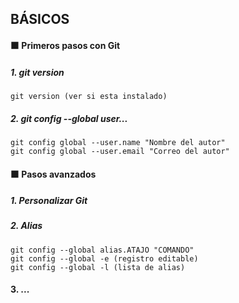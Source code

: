 ## BÁSICOS
#### :orange_square: Primeros pasos con Git
##### 1. git version
~~~
git version (ver si esta instalado)
~~~

##### 2. git config --global user...
~~~
git config global --user.name "Nombre del autor"
git config global --user.email "Correo del autor"
~~~

#### :orange_square: Pasos avanzados
##### 1. Personalizar Git
##### 2. Alias
~~~
git config --global alias.ATAJO "COMANDO"
git config --global -e (registro editable)
git config --global -l (lista de alias)
~~~
#### 3. ...